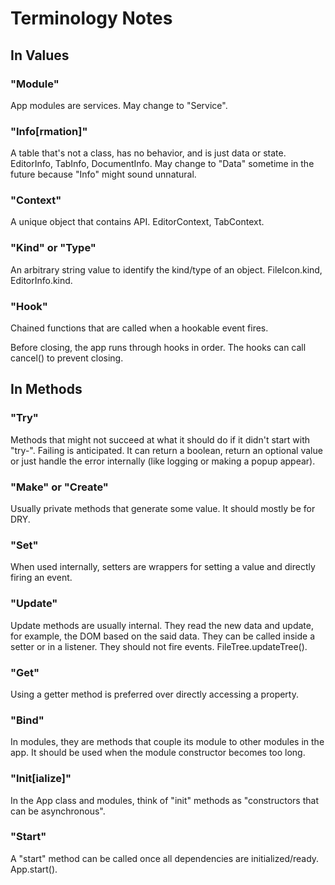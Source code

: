 # Terminology Notes

## In Values

### "Module"

App modules are services. May change to "Service".

### "Info[rmation]"

A table that's not a class, has no behavior, and is just data or state. EditorInfo, TabInfo, DocumentInfo. May change to "Data" sometime in the future because "Info" might sound unnatural.

### "Context"

A unique object that contains API. EditorContext, TabContext.

### "Kind" or "Type"

An arbitrary string value to identify the kind/type of an object. FileIcon.kind, EditorInfo.kind.

### "Hook"

Chained functions that are called when a hookable event fires. 

Before closing, the app runs through hooks in order. The hooks can call cancel() to prevent closing.

## In Methods

### "Try"

Methods that might not succeed at what it should do if it didn't start with "try-". Failing is anticipated. It can return a boolean, return an optional value or just handle the error internally (like logging or making a popup appear). 

### "Make" or "Create"

Usually private methods that generate some value. It should mostly be for DRY.

### "Set"

When used internally, setters are wrappers for setting a value and directly firing an event. 

### "Update"

Update methods are usually internal. They read the new data and update, for example, the DOM based on the said data. They can be called inside a setter or in a listener. They should not fire events. FileTree.updateTree().

### "Get"

Using a getter method is preferred over directly accessing a property.

### "Bind"

In modules, they are methods that couple its module to other modules in the app. It should be used when the module constructor becomes too long.

### "Init[ialize]"

In the App class and modules, think of "init" methods as "constructors that can be asynchronous".

### "Start"

A "start" method can be called once all dependencies are initialized/ready. App.start().





















